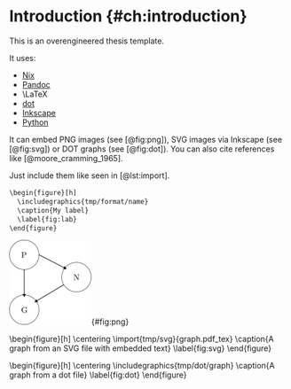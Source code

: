 # Introduction  {#ch:introduction}

This is an overengineered thesis template.

It uses:

- [Nix](https://nixos.org/)
- [Pandoc](https://pandoc.org/)
- \LaTeX
- [dot](https://graphviz.org/)
- [Inkscape](https://inkscape.org)
- [Python](https://www.python.org/)

It can embed PNG images (see [@fig:png]), SVG images via Inkscape (see [@fig:svg]) or DOT graphs (see [@fig:dot]).
You can also cite references like [@moore_cramming_1965].

Just include them like seen in [@lst:import].

```{#lst:import .latex caption="Import example"}
\begin{figure}[h]
  \includegraphics{tmp/format/name}
  \caption{My label}
  \label{fig:lab}
\end{figure}
```

![A graph from a PNG file](img/png/graph.png){#fig:png}

\begin{figure}[h]
  \centering
  \import{tmp/svg}{graph.pdf_tex}
  \caption{A graph from an SVG file with embedded text}
  \label{fig:svg}
\end{figure}

\begin{figure}[h]
  \centering
  \includegraphics{tmp/dot/graph}
  \caption{A graph from a dot file}
  \label{fig:dot}
\end{figure}

